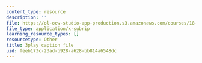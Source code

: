 ```yaml
---
content_type: resource
description: ''
file: https://ol-ocw-studio-app-production.s3.amazonaws.com/courses/18-01sc-single-variable-calculus-fall-2010/feeb173c23adb928a628bb814a6548dc_hV5af_07ToE.srt
file_type: application/x-subrip
learning_resource_types: []
resourcetype: Other
title: 3play caption file
uid: feeb173c-23ad-b928-a628-bb814a6548dc
---
```

